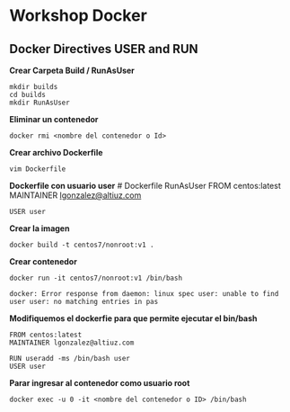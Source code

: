 # Workshop Docker 

## Docker Directives USER and RUN

**Crear Carpeta Build / RunAsUser**

    mkdir builds
    cd builds
    mkdir RunAsUser

**Eliminar un contenedor**

    docker rmi <nombre del contenedor o Id>
    
**Crear archivo Dockerfile**

    vim Dockerfile

**Dockerfile con usuario user**
	# Dockerfile RunAsUser
	FROM centos:latest
	MAINTAINER lgonzalez@altiuz.com

	USER user

	
**Crear la imagen**

    docker build -t centos7/nonroot:v1 .

**Crear contenedor**

    docker run -it centos7/nonroot:v1 /bin/bash

    docker: Error response from daemon: linux spec user: unable to find user user: no matching entries in pas

**Modifiquemos el dockerfie para que permite ejecutar el bin/bash**

    FROM centos:latest
    MAINTAINER lgonzalez@altiuz.com

    RUN useradd -ms /bin/bash user
    USER user

**Parar ingresar al contenedor como usuario root**

    docker exec -u 0 -it <nombre del contenedor o ID> /bin/bash



